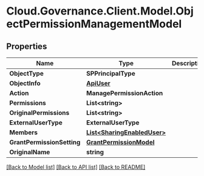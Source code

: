 # Cloud.Governance.Client.Model.ObjectPermissionManagementModel
## Properties

Name | Type | Description | Notes
------------ | ------------- | ------------- | -------------
**ObjectType** | **SPPrincipalType** |  | [optional] 
**ObjectInfo** | [**ApiUser**](ApiUser.md) |  | [optional] 
**Action** | **ManagePermissionAction** |  | [optional] 
**Permissions** | **List&lt;string&gt;** |  | [optional] 
**OriginalPermissions** | **List&lt;string&gt;** |  | [optional] 
**ExternalUserType** | **ExternalUserType** |  | [optional] 
**Members** | [**List&lt;SharingEnabledUser&gt;**](SharingEnabledUser.md) |  | [optional] 
**GrantPermissionSetting** | [**GrantPermissionModel**](GrantPermissionModel.md) |  | [optional] 
**OriginalName** | **string** |  | [optional] 

[[Back to Model list]](../README.md#documentation-for-models) [[Back to API list]](../README.md#documentation-for-api-endpoints) [[Back to README]](../README.md)

